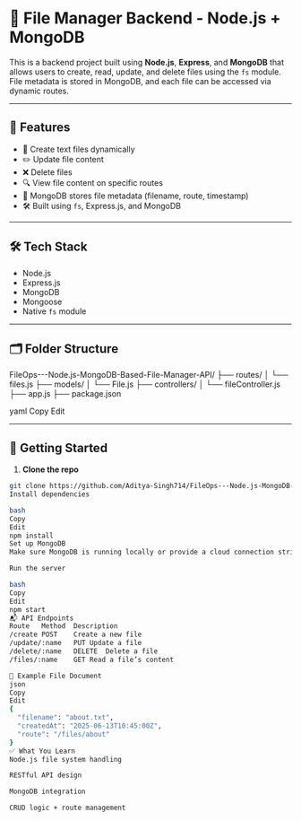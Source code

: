 # 📁 File Manager Backend - Node.js + MongoDB

This is a backend project built using **Node.js**, **Express**, and **MongoDB** that allows users to create, read, update, and delete files using the `fs` module. File metadata is stored in MongoDB, and each file can be accessed via dynamic routes.

---

## 📌 Features

- 📄 Create text files dynamically
- ✏️ Update file content
- ❌ Delete files
- 🔍 View file content on specific routes
- 🧠 MongoDB stores file metadata (filename, route, timestamp)
- 🛠️ Built using `fs`, Express.js, and MongoDB

---

## 🛠️ Tech Stack

- Node.js
- Express.js
- MongoDB
- Mongoose
- Native `fs` module

---

## 🗂️ Folder Structure

FileOps---Node.js-MongoDB-Based-File-Manager-API/
├── routes/
│ └── files.js
├── models/
│ └── File.js
├── controllers/
│ └── fileController.js
├── app.js
├── package.json

yaml
Copy
Edit

---

## 🚀 Getting Started

1. **Clone the repo**
```bash
git clone https://github.com/Aditya-Singh714/FileOps---Node.js-MongoDB-Based-File-Manager-API.git
Install dependencies

bash
Copy
Edit
npm install
Set up MongoDB
Make sure MongoDB is running locally or provide a cloud connection string.

Run the server

bash
Copy
Edit
npm start
📬 API Endpoints
Route	Method	Description
/create	POST	Create a new file
/update/:name	PUT	Update a file
/delete/:name	DELETE	Delete a file
/files/:name	GET	Read a file’s content

📘 Example File Document
json
Copy
Edit
{
  "filename": "about.txt",
  "createdAt": "2025-06-13T10:45:00Z",
  "route": "/files/about"
}
✅ What You Learn
Node.js file system handling

RESTful API design

MongoDB integration

CRUD logic + route management
